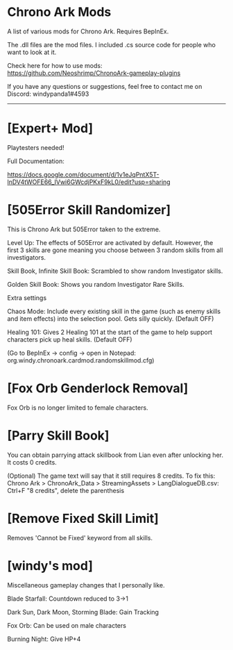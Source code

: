 # Chrono Ark Mods

A list of various mods for Chrono Ark. Requires BepInEx.

The .dll files are the mod files. I included .cs source code for people who want to look at it. 

Check here for how to use mods: https://github.com/Neoshrimp/ChronoArk-gameplay-plugins

If you have any questions or suggestions, feel free to contact me on Discord: windypanda1#4593

---
# [Expert+ Mod]

Playtesters needed!

Full Documentation:

https://docs.google.com/document/d/1v1eJqPntX5T-lnDV4tWOFE66_IVwi6GWcdjPKxF9kL0/edit?usp=sharing

# [505Error Skill Randomizer]

This is Chrono Ark but 505Error taken to the extreme.

Level Up: The effects of 505Error are activated by default. However, the first 3 skills are gone meaning you choose between 3 random skills from all investigators.

Skill Book, Infinite Skill Book: Scrambled to show random Investigator skills. 

Golden Skill Book: Shows you random Investigator Rare Skills.

Extra settings

Chaos Mode: Include every existing skill in the game (such as enemy skills and item effects) into the selection pool. Gets silly quickly. (Default OFF)

Healing 101: Gives 2 Healing 101 at the start of the game to help support characters pick up heal skills. (Default OFF) 

(Go to BepInEx -> config -> open in Notepad: org.windy.chronoark.cardmod.randomskillmod.cfg)

# [Fox Orb Genderlock Removal]

Fox Orb is no longer limited to female characters.

# [Parry Skill Book]

You can obtain parrying attack skillbook from Lian even after unlocking her. It costs 0 credits. 

(Optional) The game text will say that it still requires 8 credits. To fix this: Chrono Ark > ChronoArk_Data > StreamingAssets > LangDialogueDB.csv: Ctrl+F "8 credits", delete the parenthesis

# [Remove Fixed Skill Limit]

Removes 'Cannot be Fixed' keyword from all skills.

# [windy's mod]

Miscellaneous gameplay changes that I personally like.

Blade Starfall: Countdown reduced to 3->1

Dark Sun, Dark Moon, Storming Blade: Gain Tracking

Fox Orb: Can be used on male characters

Burning Night: Give HP+4


